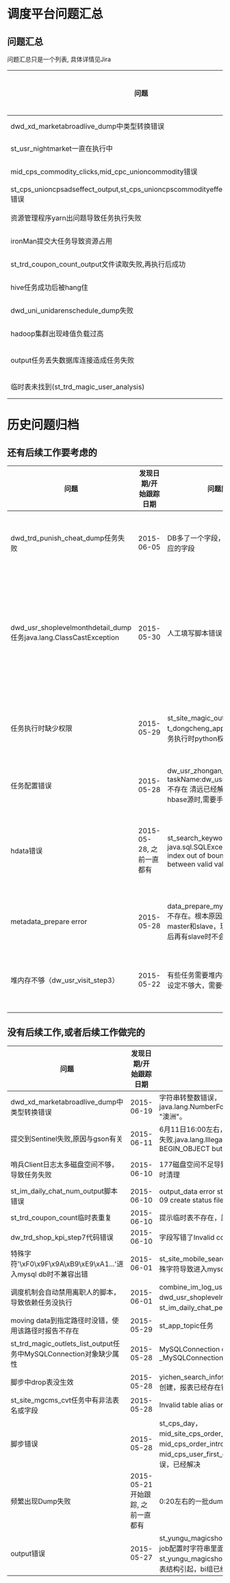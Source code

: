 # 调度平台问题汇总


## 问题汇总

问题汇总只是一个列表, 具体详情见Jira

问题|发现日期/开始跟踪日期|问题简单描述|状态|详细情况跟踪Jira|后续工作?|
--------|--------|--------|--------|--------|--------|
dwd_xd_marketabroadlive_dump中类型转换错误|2015-06-19|字符串转整数错误，java.lang.NumberFormatException: For input string: "澳洲"。|fix|vhttp://jira.mogujie.org/browse/BDA-338 南山已经解决 |
st_usr_nightmarket一直在执行中|2015-06-16|sql问题，处理大量数据，11个小时不能结束。|跟踪|http://jira.mogujie.org/browse/BDA-324 @南山 |
mid_cps_commodity_clicks,mid_cpc_unioncommodity错误|2015-06-16|sql语法错误，拓邪提交的，目前南山和他沟通负责跟进。|跟踪|http://jira.mogujie.org/browse/BDA-323 @南山 |
st_cps_unioncpsadseffect_output,st_cps_unioncpscommodityeffect_delta_output错误|2015-06-15|output_data error (2006, 'MySQL server has gone away')。|跟踪|http://jira.mogujie.org/browse/BDA-314 @南山 |
资源管理程序yarn出问题导致任务执行失败|2015-06-12|资源管理程序yarn出问题导致任务执行失|跟踪|http://jira.mogujie.org/browse/BDA-312 |
ironMan提交大任务导致资源占用|2015-06-11|ironMan提交大任务导致资源占用,却又通过了maps检查|跟踪|http://jira.mogujie.org/browse/BDA-313 |
st_trd_coupon_count_output文件读取失败,再执行后成功|2015-06-10|/apps/hive/warehouse/etlprd/output/st_trd_coupon_count.20150609.data.gz._COPYING_ (inode 280379051): File does not exist.|跟踪|@清远 |
hive任务成功后被hang住 | 2015-06-08 | st_trd_complaint_detail任务执行成功了，但是进程没结束，导致任务被提示错误| 跟踪 | http://jira.mogujie.org/browse/BDA-303 |
dwd_uni_unidarenschedule_dump失败 | 2015-06-08 | 任务失败，ods_uni_unidarenschedule_20150607表不存在| 跟踪 | http://jira.mogujie.org/browse/BDA-304 |
hadoop集群出现峰值负载过高 | 2015-06-05 | 2015.6.5，2:22 ~2:27 hadoop集群出现峰值负载过高情况，观察到是mofa8023这台机器内存和cpu使用率都达到了100%。| 跟踪 | http://jira.mogujie.org/browse/BDA-299 |
output任务丢失数据库连接造成任务失败| 2015-06-03|st_magic_activity_output，2015-06-03 17:26:15,119 - ERROR - output_data error (2013, "Lost connection to MySQL server at 'reading initial communication packet', system error: 111") | 跟踪 | http://jira.mogujie.org/browse/BDA-297 |
临时表未找到(st_trd_magic_user_analysis)  | 2015-05-23 | Table not found 'tmp_st_trd_mobin_all_magic_spuxray20150514',一度发生，再执行又OK | 跟踪  |  |


# 历史问题归档


## 还有后续工作要考虑的

问题|发现日期/开始跟踪日期|问题简单描述|状态|详细情况跟踪Jira|后续工作?|
--------|--------|--------|--------|--------|------------|
dwd_trd_punish_cheat_dump任务失败 | 2015-06-05| DB多了一个字段，需要在hive中加上相应的字段 | fix | http://jira.mogujie.org/browse/BDA-298 | 以后如何跟踪表结构变化,及时发现问题?
dwd_usr_shoplevelmonthdetail_dump任务java.lang.ClassCastException  | 2015-05-30 | 人工填写脚本错误 | fix  | http://jira.mogujie.org/browse/BDA-271 | 可以考虑建表语句的修改需要测试执行验证通过? 比如在测试集群里建表成功?
任务执行时缺少权限  | 2015-05-29 | st_site_magic_outlets_group_output，t_dongcheng_app_push2_output等任务执行时python权限问题 | fix  | http://jira.mogujie.org/browse/BDA-270 | 需要过一下这类权限问题的现状, 帐号使用方式等.
任务配置错误 | 2015-05-28 | dw_usr_zhongan_snapshot_output taskName:dw_usr_zhangan_snapshot不存在 清远已经解决，根本原因是hbase源时,需要手动创建导出脚本语句 | fix | | ?
hdata错误 | 2015-05-28, 之前一直都有 | st_search_keyword_pc_output，java.sql.SQLException: Parameter index out of bounds. 12 is not between valid values of 1 and 11 | fix | http://jira.mogujie.org/browse/BDA-265 | 改进Pyramid Hive output任务, 减少数据落地, 减少中间步骤.
metadata_prepare error | 2015-05-28 | data_prepare_mysql_bda,MySql bda 不存在。根本原因是原先mysql有master和slave，现在仅有master，以后再有slave时不会有此问题 | fix |  | prepare脚本需要改动? 需要总结
堆内存不够（dw_usr_visit_step3）| 2015-05-22 | 有些任务需要堆内存特别大，集群通用设定不够大，需要任务中设定的大一点 | fix | http://jira.mogujie.org/browse/BDA-253 | 需要总结按脚本设定的方式和最佳实践.



## 没有后续工作,或者后续工作做完的

问题|发现日期/开始跟踪日期|问题简单描述|状态|详细情况跟踪Jira|后续工作?|
--------|--------|--------|--------|--------|------------|
dwd_xd_marketabroadlive_dump中类型转换错误|2015-06-19|字符串转整数错误，java.lang.NumberFormatException: For input string: "澳洲"。|fix|http://jira.mogujie.org/browse/BDA-338 南山已经解决 |
提交到Sentinel失败,原因与gson有关|2015-06-11|6月11日16:00左右，Sentinel出错导致16个任务执行失败.java.lang.IllegalStateException: Expected BEGIN_OBJECT but was STRING at line 1 column 1 |Fix|http://jira.mogujie.org/browse/BDA-311 |
哨兵Client日志太多磁盘空间不够，导致任务失败 | 2015-06-10 |177磁盘空间不足导致失败，原因是日志文件太大未及时清理 | Fix | @冰山 http://jira.mogujie.org/browse/BDA-309 |
st_im_daily_chat_num_output脚本错误 | 2015-06-10 | output_data error st_im_daily_chat_num 2015-06-09 create status file FAIL| fix | @千凡暂时停止任务。 |
st_trd_coupon_count临时表重复 | 2015-06-10 | 提示临时表不存在，原因是临时表命名重复| fix | @玄龄 |
dw_trd_shop_kpi_step7代码错误|2015-06-10|字段写错了Invalid column reference 'orderid'|fix|@海贼 |
特殊字符'\xF0\x9F\x9A\xB9\xE9\xA1...'进入mysql db时不兼容出错 |2015-06-01|st_site_mobile_searchkey_top10_output任务中又特殊字符导致进入mysql db时出错| fix |http://jira.mogujie.org/browse/BDA-278 |
调度机制会自动禁用离职人的脚本，导致依赖任务没执行  | 2015-06-01 | combine_im_log_usr_action，dwd_usr_shoplevelmonthdetail_dump，st_im_daily_chat_person等任务有同样问题。| 跟踪  | http://jira.mogujie.org/browse/BDA-273 |
moving data到指定路径时没错，使用该路径时报告不存在  | 2015-05-29 | st_app_topic任务 | fix  | http://jira.mogujie.org/browse/BDA-272 |
st_trd_magic_outlets_list_output任务中MySQLConnection对象缺少属性  | 2015-05-28 | MySQLConnection object has no attribute _MySQLConnection__connection in > ignored  | fix  | http://jira.mogujie.org/browse/BDA-268 |
脚步中drop表没生效  | 2015-05-28 | yichen_search_info任务中脚步先drop table，之后再创建，报表已经存在错误 | 重复  | http://jira.mogujie.org/browse/BDA-269 |
st_site_mgcms_cvt任务中有非法表名或字段 | 2015-05-28 | Invalid table alias or column reference | fix  | http://jira.mogujie.org/browse/BDA-266 | 
脚步错误 | 2015-05-28 | st_cps_day，mid_site_cps_order_validmid_cps_order_introduce，mid_cps_order_introduce，mid_cps_user_first_orders 经南山确认是东惟脚步错误，已经解决| fix | | 
频繁出现Dump失败 | 2015-05-21 开始跟踪, 之前一直都有 | 0:20左右的一批dump任务经常超时失败 | fix | http://jira.mogujie.org/browse/BDA-244| jarvis/sentinel等做了调度和流控.
output错误|2015-05-27|st_yungu_magicshop_all_device_output等job是由于job配置时字符串里面包含了分隔符引起的，已经解决。st_yungu_magicshop_all_device_output是由于mysql表结构引起，bi组已经解决|fix|http://jira.mogujie.org/browse/BDA-255 | 无?

